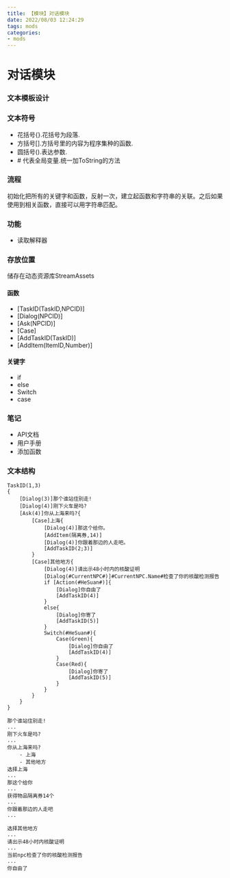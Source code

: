 ```yaml
---
title: 【模块】对话模块
date: 2022/08/03 12:24:29
tags: mods
categories: 
- mods
---
```



# 对话模块

### 文本模板设计

### 文本符号
- 花括号{}.花括号为段落.
- 方括号[].方括号里的内容为程序集种的函数.
- 圆括号().表达参数.
- \# 代表全局变量.统一加ToString的方法

### 流程
初始化把所有的关键字和函数，反射一次，建立起函数和字符串的关联。之后如果使用到相关函数，直接可以用字符串匹配。

### 功能
- 读取解释器

### 存放位置
储存在动态资源库StreamAssets

#### 函数
- [TaskID(TaskID,NPCID)]
- [Dialog(NPCID)]
- [Ask(NPCID)]
- [Case]
- [AddTaskID(TaskID)]
- [AddItem(ItemID,Number)]

#### 关键字
- if 
- else
- Switch
- case

### 笔记
- API文档
- 用户手册
- 添加函数

### 文本结构

```
TaskID(1,3)
{
    [Dialog(3)]那个谁站住别走!
    [Dialog(4)]刚下火车是吗?
    [Ask(4)]你从上海来吗?{
        [Case]上海{
            [Dialog(4)]那这个给你。
            [AddItem(隔离券,14)]
            [Dialog(4)]你跟着那边的人走吧。
            [AddTaskID(2;3)]
        }
        [Case]其他地方{
            [Dialog(4)]请出示48小时内的核酸证明
            [Dialog(#CurrentNPC#)]#CurrentNPC.Name#检查了你的核酸检测报告
            if [Action(#HeSuan#)]{
                [Dialog]你自由了
                [AddTaskID(4)]
            }
            else{
                [Dialog]你寄了
                [AddTaskID(5)]
            }
            Switch(#HeSuan#){
                Case(Green){
                    [Dialog]你自由了
                    [AddTaskID(4)]
                }
                Case(Red){
                    [Dialog]你寄了
                    [AddTaskID(5)]
                }
            }
        }
    }
}
```

```
那个谁站住别走!
...
刚下火车是吗?
...
你从上海来吗?
    - 上海
    - 其他地方
选择上海
...
那这个给你
...
获得物品隔离券14个
...
你跟着那边的人走吧
...

选择其他地方
...
请出示48小时内核酸证明
...
当前npc检查了你的核酸检测报告
...
你自由了

```